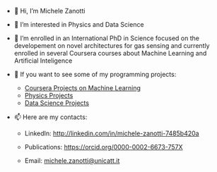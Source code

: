 - 👋 Hi, I’m Michele Zanotti 
- 👀 I’m interested in Physics and Data Science
- 🌱 I’m enrolled in an International PhD in Science focused on the developement on novel architectures for gas sensing and currently enrolled in several Coursera courses about Machine Learning and Artificial Inteligence
- 💼 If you want to see some of my programming projects:

    - [Coursera Projects on Machine Learning](https://github.com/zano97/Michele-Zanotti/tree/main/Coursera)
    - [Physics Projects](https://github.com/zano97/Michele-Zanotti/tree/main/Physics%20Projects)
    - [Data Science Projects](https://github.com/zano97/Projects/tree/main/Data%20Science)
- 📫 Here are my contacts:

    - LinkedIn: http://linkedin.com/in/michele-zanotti-7485b420a
    
    - Publications: https://orcid.org/0000-0002-6673-757X

    - Email: michele.zanotti@unicatt.it

